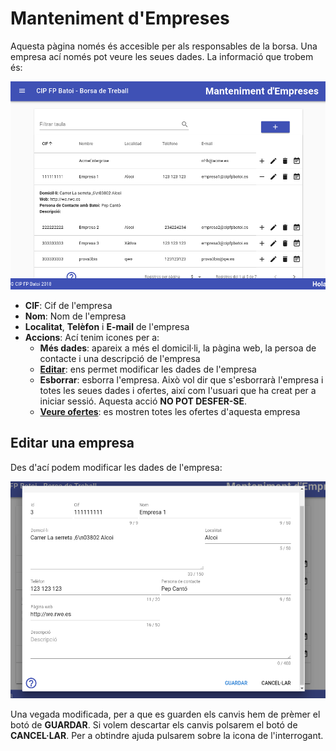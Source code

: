 # Manteniment d'Empreses
Aquesta pàgina només és accesible per als responsables de la borsa. Una empresa ací només pot veure les seues dades. La informació que trobem és:

![Empreses](../img/empresas.png)

- **CIF**: Cif de l'empresa
- **Nom**: Nom de l'empresa
- **Localitat**, **Telèfon** i **E-mail** de l'empresa
- **Accions**: Ací tenim icones per a:
    - **Més dades**: apareix a més el domicil·li, la pàgina web, la persoa de contacte i una descripció de l'empresa
    - **[Editar](#editar-una-empresa)**: ens permet modificar les dades de l'empresa
    - **Esborrar**: esborra l'empresa. Això vol dir que s'esborrarà l'empresa i totes les seues dades i ofertes, així com l'usuari que ha creat per a iniciar sessió. Aquesta acció **NO POT DESFER-SE**.
    - **[Veure ofertes](./ofertes)**: es mostren totes les ofertes d'aquesta empresa

## Editar una empresa
Des d'ací podem modificar les dades de l'empresa:

![Editar empresa](../img/empresa-edit.png)

Una vegada modificada, per a que es guarden els canvis hem de prèmer el botó de **GUARDAR**. Si volem descartar els canvis polsarem el botó de **CANCEL·LAR**. Per a obtindre ajuda pulsarem sobre la icona de l'interrogant.
